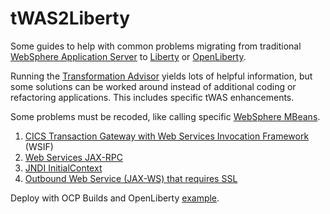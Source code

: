 # tWAS2Liberty

Some guides to help with common problems migrating from traditional [WebSphere Application Server](https://www.ibm.com/cloud/websphere-application-server) to [Liberty](https://www.ibm.com/cloud/websphere-liberty) or [OpenLiberty](https://openliberty.io).

Running the [Transformation Advisor](https://www.ibm.com/garage/method/practices/learn/ibm-transformation-advisor/) yields lots of helpful information, but some solutions can be worked around instead of additional coding or refactoring applications.  This includes specific tWAS enhancements.

Some problems must be recoded, like calling specific [WebSphere MBeans](https://www.ibm.com/docs/en/was-liberty/base?topic=liberty-list-provided-mbeans).  

1. [CICS Transaction Gateway with Web Services Invocation Framework](CICSTGwithWSIF.md) (WSIF)
2. [Web Services JAX-RPC](JAX-RPC.md)
3. [JNDI InitialContext](InitialContextFactory.md)
4. [Outbound Web Service (JAX-WS) that requires SSL](JAXWSwithOutboundSecurity.md)

Deploy with OCP Builds and OpenLiberty [example](https://github.com/bpaskin/WASLibertyScriptsAndStuff/tree/master/OCPLibertyBuild).
